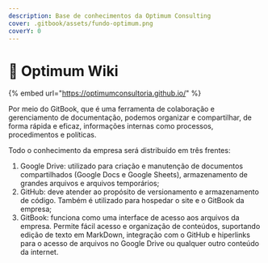 ```yaml
---
description: Base de conhecimentos da Optimum Consulting
cover: .gitbook/assets/fundo-optimum.png
coverY: 0
---
```


# 📓 Optimum Wiki

{% embed url="https://optimumconsultoria.github.io/" %}

Por meio do GitBook, que é uma ferramenta de colaboração e gerenciamento de documentação, podemos organizar e compartilhar, de forma rápida e eficaz, informações internas como processos, procedimentos e políticas.

Todo o conhecimento da empresa será distribuído em três frentes:

1. Google Drive: utilizado para criação e manutenção de documentos compartilhados (Google Docs e Google Sheets), armazenamento de grandes arquivos e arquivos temporários;
2. GitHub: deve atender ao propósito de versionamento e armazenamento de código. Também é utilizado para hospedar o site e o GitBook da empresa;
3. GitBook: funciona como uma interface de acesso aos arquivos da empresa. Permite fácil acesso e organização de conteúdos, suportando edição de texto em MarkDown, integração com o GitHub e hiperlinks para o acesso de arquivos no Google Drive ou qualquer outro conteúdo da internet.
